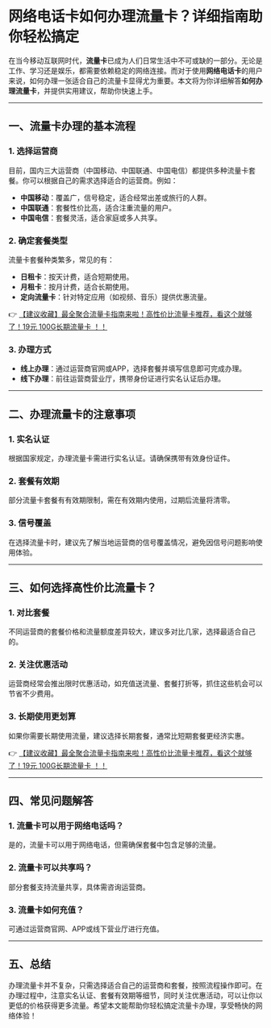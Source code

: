 # 网络电话卡如何办理流量卡？详细指南助你轻松搞定

在当今移动互联网时代，**流量卡**已成为人们日常生活中不可或缺的一部分。无论是工作、学习还是娱乐，都需要依赖稳定的网络连接。而对于使用**网络电话卡**的用户来说，如何办理一张适合自己的流量卡显得尤为重要。本文将为你详细解答**如何办理流量卡**，并提供实用建议，帮助你快速上手。

---

## 一、流量卡办理的基本流程

### 1. 选择运营商
目前，国内三大运营商（中国移动、中国联通、中国电信）都提供多种流量卡套餐。你可以根据自己的需求选择适合的运营商。例如：
- **中国移动**：覆盖广，信号稳定，适合经常出差或旅行的人群。
- **中国联通**：套餐性价比高，适合注重流量的用户。
- **中国电信**：套餐灵活，适合家庭或多人共享。

### 2. 确定套餐类型
流量卡套餐种类繁多，常见的有：
- **日租卡**：按天计费，适合短期使用。
- **月租卡**：按月计费，适合长期使用。
- **定向流量卡**：针对特定应用（如视频、音乐）提供优惠流量。

👉 [【建议收藏】最全聚合流量卡指南来啦！高性价比流量卡推荐，看这个就够了！19元 100G长期流量卡 ！！](https://bit.ly/Liuliangka)

### 3. 办理方式
- **线上办理**：通过运营商官网或APP，选择套餐并填写信息即可完成办理。
- **线下办理**：前往运营商营业厅，携带身份证进行实名认证后办理。

---

## 二、办理流量卡的注意事项

### 1. 实名认证
根据国家规定，办理流量卡需进行实名认证。请确保携带有效身份证件。

### 2. 套餐有效期
部分流量卡套餐有有效期限制，需在有效期内使用，过期后流量将清零。

### 3. 信号覆盖
在选择流量卡时，建议先了解当地运营商的信号覆盖情况，避免因信号问题影响使用体验。

---

## 三、如何选择高性价比流量卡？

### 1. 对比套餐
不同运营商的套餐价格和流量额度差异较大，建议多对比几家，选择最适合自己的。

### 2. 关注优惠活动
运营商经常会推出限时优惠活动，如充值送流量、套餐打折等，抓住这些机会可以节省不少费用。

### 3. 长期使用更划算
如果你需要长期使用流量，建议选择长期套餐，通常比短期套餐更经济实惠。

👉 [【建议收藏】最全聚合流量卡指南来啦！高性价比流量卡推荐，看这个就够了！19元 100G长期流量卡 ！！](https://bit.ly/Liuliangka)

---

## 四、常见问题解答

### 1. 流量卡可以用于网络电话吗？
是的，流量卡可以用于网络电话，但需确保套餐中包含足够的流量。

### 2. 流量卡可以共享吗？
部分套餐支持流量共享，具体需咨询运营商。

### 3. 流量卡如何充值？
可通过运营商官网、APP或线下营业厅进行充值。

---

## 五、总结

办理流量卡并不复杂，只需选择适合自己的运营商和套餐，按照流程操作即可。在办理过程中，注意实名认证、套餐有效期等细节，同时关注优惠活动，可以让你以更低的价格获得更多流量。希望本文能帮助你轻松搞定流量卡办理，享受畅快的网络体验！